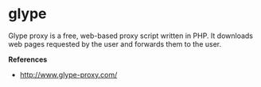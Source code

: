 # glype
Glype proxy is a free, web-based proxy script written in PHP. It downloads web pages requested by the user and forwards them to the user.

**References**

* http://www.glype-proxy.com/
